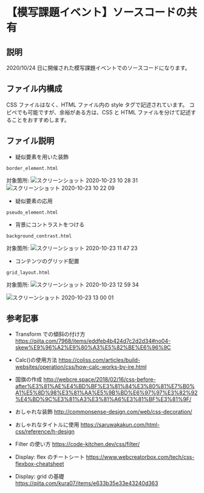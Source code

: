# 【模写課題イベント】ソースコードの共有

## 説明

2020/10/24 日に開催された模写課題イベントでのソースコードになります。

## ファイル内構成

CSS ファイルはなく、HTML ファイル内の style タグで記述されています。
コピペでも可能ですが、余裕がある方は、CSS と HTML ファイルを分けて記述することをおすすめします。

## ファイル説明

- 疑似要素を用いた装飾

```
border_element.html
```

対象箇所:
![スクリーンショット 2020-10-23 10 28 31](https://user-images.githubusercontent.com/52241300/96997487-d3438180-156c-11eb-8190-b1f05c81dc4f.png)
![スクリーンショット 2020-10-23 10 22 09](https://user-images.githubusercontent.com/52241300/96997489-d5a5db80-156c-11eb-8e2f-8045744a8cf3.png)

- 疑似要素の応用

```
pseudo_element.html
```

- 背景にコントラストをつける

```
background_contrast.html
```

対象箇所:
![スクリーンショット 2020-10-23 11 47 23](https://user-images.githubusercontent.com/52241300/96997466-cb83dd00-156c-11eb-8e1a-31e5f61eecbe.png)

- コンテンツのグリッド配置

```
grid_layout.html
```

対象箇所:
![スクリーンショット 2020-10-23 12 59 34](https://user-images.githubusercontent.com/52241300/96997416-b1e29580-156c-11eb-9d3a-88b19f9a3245.png)

![スクリーンショット 2020-10-23 13 00 01](https://user-images.githubusercontent.com/52241300/96990121-a473de00-1561-11eb-891f-84acaf90481f.png)

## 参考記事

- Transform での傾斜の付け方
  https://qiita.com/7968/items/eddfeb4b424d7c2d2d34#no04-skew%E9%96%A2%E9%80%A3%E5%82%BE%E6%96%9C
- Calc()の使用方法
  https://coliss.com/articles/build-websites/operation/css/how-calc-works-by-ire.html

- 国旗の作成
  http://webcre.space/2018/02/16/css-before-after%E3%81%AE%E4%BD%BF%E3%81%84%E3%80%81%E7%B0%A1%E5%8D%98%E3%81%AA%E5%9B%BD%E6%97%97%E3%82%92%E4%BD%9C%E3%81%A3%E3%81%A6%E3%81%BF%E3%81%9F/

- おしゃれな装飾
  http://commonsense-design.com/web/css-decoration/

- おしゃれなタイトルに使用
  https://saruwakakun.com/html-css/reference/h-design

- Filter の使い方
  https://code-kitchen.dev/css/filter/

- Display: flex のチートシート
  https://www.webcreatorbox.com/tech/css-flexbox-cheatsheet

- Display: grid の基礎
  https://qiita.com/kura07/items/e633b35e33e43240d363
